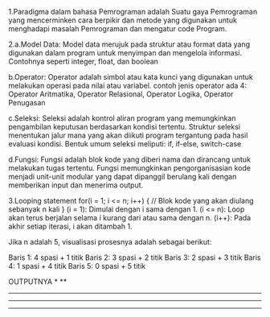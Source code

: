 1.Paradigma dalam bahasa Pemrograman adalah Suatu gaya Pemrograman yang mencerminken cara berpikir dan metode yang digunakan untuk menghadapi masalah Pemrograman dan mengatur code Program.

2.a.Model Data:
Model data merujuk pada struktur atau format data yang digunakan dalam program untuk menyimpan dan mengelola informasi. Contohnya seperti integer, float, dan boolean

b.Operator:
Operator adalah simbol atau kata kunci yang digunakan untuk melakukan operasi pada nilai atau variabel. contoh jenis operator ada 4: Operator Aritmatika, Operator Relasional, Operator Logika, Operator Penugasan

c.Seleksi:
Seleksi adalah kontrol aliran program yang memungkinkan pengambilan keputusan berdasarkan kondisi tertentu. Struktur seleksi menentukan jalur mana yang akan diikuti program tergantung pada hasil evaluasi kondisi. Bentuk umum seleksi meliputi: if, if-else, switch-case

d.Fungsi:
Fungsi adalah blok kode yang diberi nama dan dirancang untuk melakukan tugas tertentu. Fungsi memungkinkan pengorganisasian kode menjadi unit-unit modular yang dapat dipanggil berulang kali dengan memberikan input dan menerima output. 

3.Looping statement
for(i = 1; i <= n; i++) {
    // Blok kode yang akan diulang sebanyak n kali
}
(i = 1): Dimulai dengan i sama dengan 1.
(i <= n): Loop akan terus berjalan selama i kurang dari atau sama dengan n.
(i++): Pada akhir setiap iterasi, i akan ditambah 1.

Jika n adalah 5, visualisasi prosesnya adalah sebagai berikut:

Baris 1: 4 spasi + 1 titik
Baris 2: 3 spasi + 2 titik
Baris 3: 2 spasi + 3 titik
Baris 4: 1 spasi + 4 titik
Baris 5: 0 spasi + 5 titik

OUTPUTNYA
    *
   **
  ***
 ****
*****
